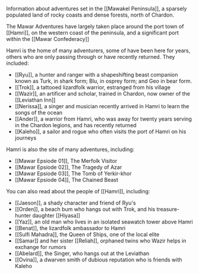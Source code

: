 Information about adventures set in the [[Mawakel Peninsula]], a sparsely populated land of rocky coasts and dense forests, north of Chardon. 

The Mawar Adventures have largely taken place around the port town of [[Hamri]], on the western coast of the peninsula, and a significant port within the [[Mawar Confederacy]]

Hamri is the home of many adventurers, some of have been here for years, others who are only passing through or have recently returned. They included:
- [[Ryu]], a hunter and ranger with a shapeshifting beast companion known as Turk, in shark form; Blu, in osprey form; and Geo in bear form. 
- [[Trok]], a tattooed lizardfolk warrior, estranged from his village
- [[Wazir]], an artificer and scholar, trained in Chardon, now owner of the [[Leviathan Inn]]
- [[Nerissa]], a singer and musician recently arrived in Hamri to learn the songs of the ocean
- [[Ander]], a warrior from Hamri, who was away for twenty years serving in the Chardon legions, and has recently returned
- [[Kaleho]], a sailor and rogue who often visits the port of Hamri on his journeys

Hamri is also the site of many adventures, including:
- [[Mawar Epsiode 01]], The Merfolk Visitor
- [[Mawar Epsiode 02]], The Tragedy of Azar
- [[Mawar Epsiode 03]], The Tomb of Yerkir-khor
- [[Mawar Epsiode 04]], The Chained Beast

You can also read about the people of [[Hamri]], including:
- [[Jaeson]], a shady character and friend of Ryu's
- [[Orden]], a beach bum who hangs out with Trok, and his treasure-hunter daughter [[Hiyasa]]
- [[Yaz]], an old man who lives in an isolated seawatch tower above Hamri
- [[Benat]], the lizardfolk ambassador to Hamri
- [[Sulfi Mahadra]], the Queen of Ships, one of the local elite
- [[Samar]] and her sister [[Reliah]], orphaned twins who Wazir helps in exchange for rumors
- [[Abelard]], the Singer, who hangs out at the Leviathan
- [[Ovina]], a dwarven smith of dubious reputation who is friends with Kaleho

